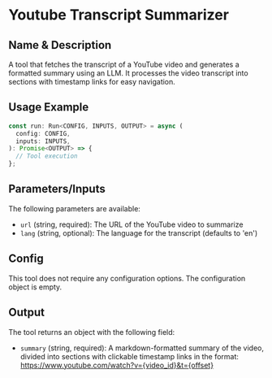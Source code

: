 # Youtube Transcript Summarizer

## Name & Description
A tool that fetches the transcript of a YouTube video and generates a formatted summary using an LLM. It processes the video transcript into sections with timestamp links for easy navigation.

## Usage Example
```typescript
const run: Run<CONFIG, INPUTS, OUTPUT> = async (
  config: CONFIG,
  inputs: INPUTS,
): Promise<OUTPUT> => {
  // Tool execution
};
```

## Parameters/Inputs
The following parameters are available:
- `url` (string, required): The URL of the YouTube video to summarize
- `lang` (string, optional): The language for the transcript (defaults to 'en')

## Config
This tool does not require any configuration options. The configuration object is empty.

## Output
The tool returns an object with the following field:
- `summary` (string, required): A markdown-formatted summary of the video, divided into sections with clickable timestamp links in the format: https://www.youtube.com/watch?v={video_id}&t={offset}
